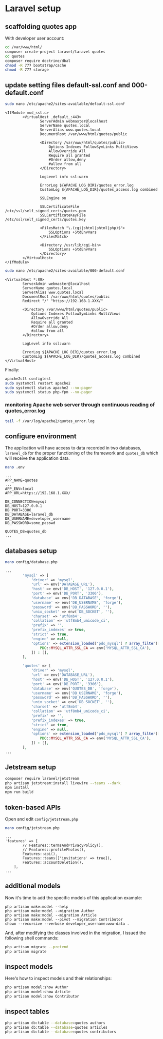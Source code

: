 # Laravel setup

## scaffolding quotes app

With developer user account:

```bash
cd /var/www/html/
composer create-project laravel/laravel quotes
cd quotes
composer require doctrine/dbal
chmod -R 777 bootstrap/cache
chmod -R 777 storage
```

## update setting files default-ssl.conf and 000-default.conf

```bash
sudo nano /etc/apache2/sites-available/default-ssl.conf
```

```text
<IfModule mod_ssl.c>
        <VirtualHost _default_:443>
                ServerAdmin webmaster@localhost
                ServerName quotes.local
                ServerAlias www.quotes.local
                DocumentRoot /var/www/html/quotes/public

                <Directory /var/www/html/quotes/public>
                    Options Indexes FollowSymLinks MultiViews
                    AllowOverride All
                    Require all granted
                    #Order allow,deny
                    #allow from all
                </Directory>

                LogLevel info ssl:warn

                ErrorLog ${APACHE_LOG_DIR}/quotes_error.log
                CustomLog ${APACHE_LOG_DIR}/quotes_access.log combined

                SSLEngine on

                SSLCertificateFile /etc/ssl/self_signed_certs/quotes.pem
                SSLCertificateKeyFile /etc/ssl/self_signed_certs/quotes.key

                <FilesMatch "\.(cgi|shtml|phtml|php)$">
                    SSLOptions +StdEnvVars
                </FilesMatch>

                <Directory /usr/lib/cgi-bin>
                    SSLOptions +StdEnvVars
                </Directory>
        </VirtualHost>
</IfModule>
```

```bash
sudo nano /etc/apache2/sites-available/000-default.conf
```

```text
<VirtualHost *:80>
        ServerAdmin webmaster@localhost
        ServerName quotes.local
        ServerAlias www.quotes.local
        DocumentRoot /var/www/html/quotes/public
        Redirect "/" "https://192.168.1.XXX/"

        <Directory /var/www/html/quotes/public>
            Options Indexes FollowSymLinks MultiViews
            AllowOverride All
            Require all granted
            #Order allow,deny
            #allow from all
        </Directory>

        LogLevel info ssl:warn

        ErrorLog ${APACHE_LOG_DIR}/quotes_error.log
        CustomLog ${APACHE_LOG_DIR}/quotes_access.log combined
</VirtualHost>
```

Finally:

```bash
apache2ctl configtest
sudo systemctl restart apache2
sudo systemctl status apache2 --no-pager
sudo systemctl status php-fpm --no-pager
```

### monitoring Apache web server through continuous reading of quotes_error.log

```bash
tail -f /var/log/apache2/quotes_error.log
```

## configure environment

The application will have access to data recorded in two databases, `laravel_db` for the proper functioning of the framework and `quotes_db` which will receive the application data.

```bash
nano .env
```

```text
...
APP_NAME=quotes
...
APP_ENV=local
APP_URL=https://192.168.1.XXX/

DB_CONNECTION=mysql
DB_HOST=127.0.0.1
DB_PORT=3306
DB_DATABASE=laravel_db
DB_USERNAME=developer_username
DB_PASSWORD=some_passwd

QUOTES_DB=quotes_db
...
```

## databases setup

```bash
nano config/database.php
```

```php
...
        'mysql' => [
            'driver' => 'mysql',
            'url' => env('DATABASE_URL'),
            'host' => env('DB_HOST', '127.0.0.1'),
            'port' => env('DB_PORT', '3306'),
            'database' => env('DB_DATABASE', 'forge'),
            'username' => env('DB_USERNAME', 'forge'),
            'password' => env('DB_PASSWORD', ''),
            'unix_socket' => env('DB_SOCKET', ''),
            'charset' => 'utf8mb4',
            'collation' => 'utf8mb4_unicode_ci',
            'prefix' => '',
            'prefix_indexes' => true,
            'strict' => true,
            'engine' => null,
            'options' => extension_loaded('pdo_mysql') ? array_filter([
                PDO::MYSQL_ATTR_SSL_CA => env('MYSQL_ATTR_SSL_CA'),
            ]) : [],
        ],

        'quotes' => [
            'driver' => 'mysql',
            'url' => env('DATABASE_URL'),
            'host' => env('DB_HOST', '127.0.0.1'),
            'port' => env('DB_PORT', '3306'),
            'database' => env('QUOTES_DB', 'forge'),
            'username' => env('DB_USERNAME', 'forge'),
            'password' => env('DB_PASSWORD', ''),
            'unix_socket' => env('DB_SOCKET', ''),
            'charset' => 'utf8mb4',
            'collation' => 'utf8mb4_unicode_ci',
            'prefix' => '',
            'prefix_indexes' => true,
            'strict' => true,
            'engine' => null,
            'options' => extension_loaded('pdo_mysql') ? array_filter([
                PDO::MYSQL_ATTR_SSL_CA => env('MYSQL_ATTR_SSL_CA'),
            ]) : [],
        ],
...
```

## Jetstream setup

```bash
composer require laravel/jetstream
php artisan jetstream:install livewire --teams --dark
npm install
npm run build
```

## token-based APIs

Open and edit `config/jetstream.php`

```bash
nano config/jetstream.php
```

```text
...
'features' => [
        // Features::termsAndPrivacyPolicy(),
        // Features::profilePhotos(),
        Features::api(),
        Features::teams(['invitations' => true]),
        Features::accountDeletion(),
    ],
...
```

## additional models

Now it's time to add the specific models of this application example:

```shell
php artisan make:model --help
php artisan make:model --migration Author
php artisan make:model --migration Article
php artisan make:model --pivot --migration Contributor
chown --recursive --verbose developer_username:www-data .
```

And, after modifying the classes involved in the migration, I issued the following shell commands:

```bash
php artisan migrate --pretend
php artisan migrate
```

## inspect models

Here's how to inspect models and their relationships:

```bash
php artisan model:show Author
php artisan model:show Article
php artisan model:show Contributor
```

## inspect tables

```bash
php artisan db:table --database=quotes authors
php artisan db:table --database=quotes articles
php artisan db:table --database=quotes contributors
```
